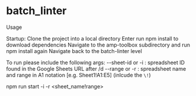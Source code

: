 # batch_linter

Usage

  Startup:
  Clone the project into a local directory
  Enter run npm install to download dependencies
  Navigate to the amp-toolbox subdirectory and run npm install again
  Navigate back to the batch-linter level

To run please include the following args:
      --sheet-id or -i : spreadsheet ID found in the Google Sheets URL after /d 
      --range or -r : spreadsheet name and range in A1 notation [e.g. Sheet1\!A1:E5] (inlcude the `\!`)
      
npm run start -i <sheet-id> -r <sheet_name!range>

